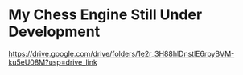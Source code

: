 # My Chess Engine Still Under Development
https://drive.google.com/drive/folders/1e2r_3H88hlDnstlE6rpyBVM-ku5eU08M?usp=drive_link
